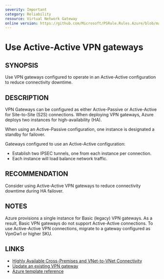 ```yaml
---
severity: Important
category: Reliability
resource: Virtual Network Gateway
online version: https://github.com/Microsoft/PSRule.Rules.Azure/blob/master/docs/rules/en/Azure.VNG.VPNActiveActive.md
---
```


# Use Active-Active VPN gateways

## SYNOPSIS

Use VPN gateways configured to operate in an Active-Active configuration to reduce connectivity downtime.

## DESCRIPTION

VPN Gateways can be configured as either Active-Passive or Active-Active for Site-to-Site (S2S) connections.
When deploying VPN gateways, Azure deploys two instances for high-availability (HA).

When using an Active-Passive configuration, one instance is designated a standby for failover.

Gateways configured to use an Active-Active configuration:

- Establish two IPSEC tunnels, one from each instance per connection.
- Each instance will load balance network traffic.

## RECOMMENDATION

Consider using Active-Active VPN gateways to reduce connectivity downtime during HA failover.

## NOTES

Azure provisions a single instance for Basic (legacy) VPN gateways.
As a result, Basic VPN gateways do not support Active-Active connections.
To use Active-Active VPN connections, migrate to a gateway configured as VpnGw1 or higher SKU.

## LINKS

- [Highly Available Cross-Premises and VNet-to-VNet Connectivity](https://docs.microsoft.com/en-us/azure/vpn-gateway/vpn-gateway-highlyavailable)
- [Update an existing VPN gateway](https://docs.microsoft.com/en-us/azure/vpn-gateway/vpn-gateway-activeactive-rm-powershell#update-an-existing-vpn-gateway)
- [Azure template reference](https://docs.microsoft.com/en-us/azure/templates/microsoft.network/virtualnetworkgateways#virtualnetworkgatewaypropertiesformat-object)
